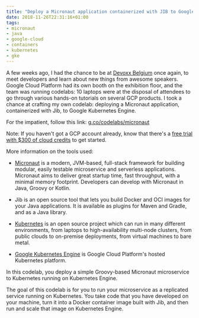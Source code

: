 ```yaml
---
title: "Deploy a Micronaut application containerized with JIB to Google Kubernetes Engine"
date: 2018-11-26T22:31:16+01:00
tags:
- micronaut
- java
- google-cloud
- containers
- kubernetes
- gke
---
```


A few weeks ago, I had the chance to be at [Devoxx Belgium](https://devoxx.be/) once again, to meet developers and learn about new things from awesome speakers. Google Cloud Platform had its own booth on the exhibition floor, and the team was running codelabs: 10 laptops were at the disposal of attendees to go through various hands-on tutorials on several GCP products. I took a chance at crafting my own codelab: deploying a Micronaut application, containerized with Jib, to Google Kubernetes Engine.

For the impatient, follow this link: [g.co/codelabs/micronaut](https://g.co/codelabs/micronaut)

Note: If you haven't got a GCP account already, know that there's a [free trial with $300 of cloud credits](https://console.cloud.google.com/freetrial) to get started.

More information on the tools used:

-   [Micronaut](http://micronaut.io/) is a modern, JVM-based, full-stack framework for building modular, easily testable microservice and serverless applications. Micronaut aims to deliver great startup time, fast throughput, with a minimal memory footprint. Developers can develop with Micronaut in Java, Groovy or Kotlin.

-   Jib is an open source tool that lets you build Docker and OCI images for your Java applications. It is available as plugins for Maven and Gradle, and as a Java library.

-   [Kubernetes](https://kubernetes.io/) is an open source project which can run in many different environments, from laptops to high-availability multi-node clusters, from public clouds to on-premise deployments, from virtual machines to bare metal.

-   [Google Kubernetes Engine](https://cloud.google.com/kubernetes-engine/) is Google Cloud Platform's hosted Kubernetes platform.

In this codelab, you deploy a simple Groovy-based Micronaut microservice to Kubernetes running on Kubernetes Engine.

The goal of this codelab is for you to run your microservice as a replicated service running on Kubernetes. You take code that you have developed on your machine, turn it into a Docker container image built with Jib, and then run and scale that image on Kubernetes Engine.